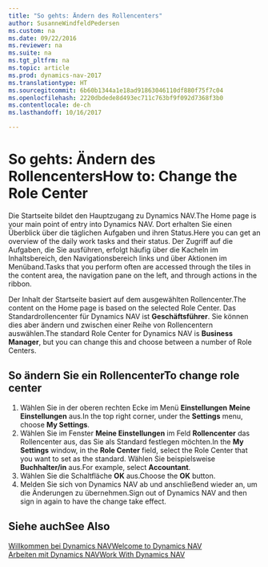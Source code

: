 ```yaml
---
title: "So gehts: Ändern des Rollencenters"
author: SusanneWindfeldPedersen
ms.custom: na
ms.date: 09/22/2016
ms.reviewer: na
ms.suite: na
ms.tgt_pltfrm: na
ms.topic: article
ms.prod: dynamics-nav-2017
ms.translationtype: HT
ms.sourcegitcommit: 6b60b1344a1e18ad91863046110df880f75f7c04
ms.openlocfilehash: 2220dbdede8d493ec711c763bf9f092d7368f3b0
ms.contentlocale: de-ch
ms.lasthandoff: 10/16/2017

---
```


# <a name="how-to-change-the-role-center"></a><span data-ttu-id="4f9a5-102">So gehts: Ändern des Rollencenters</span><span class="sxs-lookup"><span data-stu-id="4f9a5-102">How to: Change the Role Center</span></span>
<span data-ttu-id="4f9a5-103">Die Startseite bildet den Hauptzugang zu Dynamics NAV.</span><span class="sxs-lookup"><span data-stu-id="4f9a5-103">The Home page is your main point of entry into Dynamics NAV.</span></span> <span data-ttu-id="4f9a5-104">Dort erhalten Sie einen Überblick über die täglichen Aufgaben und ihren Status.</span><span class="sxs-lookup"><span data-stu-id="4f9a5-104">Here you can get an overview of the daily work tasks and their status.</span></span> <span data-ttu-id="4f9a5-105">Der Zugriff auf die Aufgaben, die Sie ausführen, erfolgt häufig über die Kacheln im Inhaltsbereich, den Navigationsbereich links und über Aktionen im Menüband.</span><span class="sxs-lookup"><span data-stu-id="4f9a5-105">Tasks that you perform often are accessed through the tiles in the content area, the navigation pane on the left, and through actions in the ribbon.</span></span>

<span data-ttu-id="4f9a5-106">Der Inhalt der Startseite basiert auf dem ausgewählten Rollencenter.</span><span class="sxs-lookup"><span data-stu-id="4f9a5-106">The content on the Home page is based on the selected Role Center.</span></span> <span data-ttu-id="4f9a5-107">Das Standardrollencenter für Dynamics NAV ist **Geschäftsführer**. Sie können dies aber ändern und zwischen einer Reihe von Rollencentern auswählen.</span><span class="sxs-lookup"><span data-stu-id="4f9a5-107">The standard Role Center for Dynamics NAV is **Business Manager**, but you can change this and choose between a number of Role Centers.</span></span>

## <a name="to-change-role-center"></a><span data-ttu-id="4f9a5-108">So ändern Sie ein Rollencenter</span><span class="sxs-lookup"><span data-stu-id="4f9a5-108">To change role center</span></span>
1. <span data-ttu-id="4f9a5-109">Wählen Sie in der oberen rechten Ecke im Menü **Einstellungen** **Meine Einstellungen** aus.</span><span class="sxs-lookup"><span data-stu-id="4f9a5-109">In the top right corner, under the **Settings** menu, choose **My Settings**.</span></span>
2. <span data-ttu-id="4f9a5-110">Wählen Sie im Fenster **Meine Einstellungen** im Feld **Rollencenter** das Rollencenter aus, das Sie als Standard festlegen möchten.</span><span class="sxs-lookup"><span data-stu-id="4f9a5-110">In the **My Settings** window, in the **Role Center** field, select the Role Center that you want to set as the standard.</span></span> <span data-ttu-id="4f9a5-111">Wählen Sie beispielsweise **Buchhalter/in** aus.</span><span class="sxs-lookup"><span data-stu-id="4f9a5-111">For example, select **Accountant**.</span></span>
3. <span data-ttu-id="4f9a5-112">Wählen Sie die Schaltfläche **OK** aus.</span><span class="sxs-lookup"><span data-stu-id="4f9a5-112">Choose the **OK** button.</span></span>
4. <span data-ttu-id="4f9a5-113">Melden Sie sich von Dynamics NAV ab und anschließend wieder an, um die Änderungen zu übernehmen.</span><span class="sxs-lookup"><span data-stu-id="4f9a5-113">Sign out of Dynamics NAV and then sign in again to have the change take effect.</span></span>

## <a name="see-also"></a><span data-ttu-id="4f9a5-114">Siehe auch</span><span class="sxs-lookup"><span data-stu-id="4f9a5-114">See Also</span></span>
[<span data-ttu-id="4f9a5-115">Willkommen bei Dynamics NAV</span><span class="sxs-lookup"><span data-stu-id="4f9a5-115">Welcome to Dynamics NAV</span></span>](across-get-started.md)  
[<span data-ttu-id="4f9a5-116">Arbeiten mit Dynamics NAV</span><span class="sxs-lookup"><span data-stu-id="4f9a5-116">Work With Dynamics NAV</span></span>](ui-work-product.md)  

